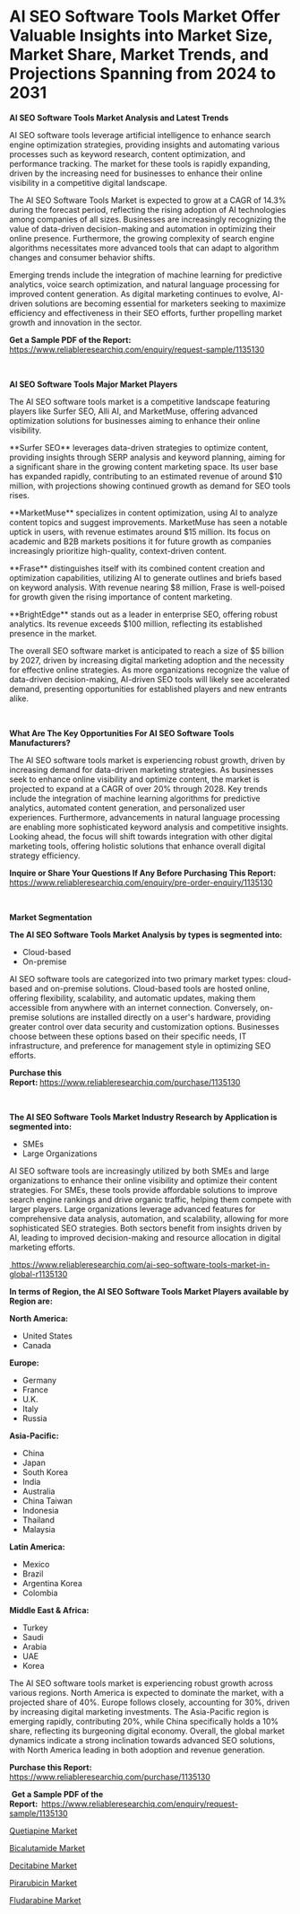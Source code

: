 <p><h1>AI SEO Software Tools Market Offer Valuable Insights into Market Size, Market Share, Market Trends, and Projections Spanning from 2024 to 2031</h1></p><p><strong>AI SEO Software Tools Market Analysis and Latest Trends</strong></p>
<p><p>AI SEO software tools leverage artificial intelligence to enhance search engine optimization strategies, providing insights and automating various processes such as keyword research, content optimization, and performance tracking. The market for these tools is rapidly expanding, driven by the increasing need for businesses to enhance their online visibility in a competitive digital landscape.</p><p>The AI SEO Software Tools Market is expected to grow at a CAGR of 14.3% during the forecast period, reflecting the rising adoption of AI technologies among companies of all sizes. Businesses are increasingly recognizing the value of data-driven decision-making and automation in optimizing their online presence. Furthermore, the growing complexity of search engine algorithms necessitates more advanced tools that can adapt to algorithm changes and consumer behavior shifts. </p><p>Emerging trends include the integration of machine learning for predictive analytics, voice search optimization, and natural language processing for improved content generation. As digital marketing continues to evolve, AI-driven solutions are becoming essential for marketers seeking to maximize efficiency and effectiveness in their SEO efforts, further propelling market growth and innovation in the sector.</p></p>
<p><strong>Get a Sample PDF of the Report:&nbsp;</strong> <a href="https://www.reliableresearchiq.com/enquiry/request-sample/1135130?utm_campaign=1834&utm_medium=2&utm_source=Github&utm_content=ia&utm_term=20122024&utm_id=ai-seo-software-tools">https://www.reliableresearchiq.com/enquiry/request-sample/1135130</a></p>
<p>&nbsp;</p>
<p><strong>AI SEO Software Tools Major Market Players</strong></p>
<p><p>The AI SEO software tools market is a competitive landscape featuring players like Surfer SEO, Alli AI, and MarketMuse, offering advanced optimization solutions for businesses aiming to enhance their online visibility. </p><p>**Surfer SEO** leverages data-driven strategies to optimize content, providing insights through SERP analysis and keyword planning, aiming for a significant share in the growing content marketing space. Its user base has expanded rapidly, contributing to an estimated revenue of around $10 million, with projections showing continued growth as demand for SEO tools rises.</p><p>**MarketMuse** specializes in content optimization, using AI to analyze content topics and suggest improvements. MarketMuse has seen a notable uptick in users, with revenue estimates around $15 million. Its focus on academic and B2B markets positions it for future growth as companies increasingly prioritize high-quality, context-driven content.</p><p>**Frase** distinguishes itself with its combined content creation and optimization capabilities, utilizing AI to generate outlines and briefs based on keyword analysis. With revenue nearing $8 million, Frase is well-poised for growth given the rising importance of content marketing.</p><p>**BrightEdge** stands out as a leader in enterprise SEO, offering robust analytics. Its revenue exceeds $100 million, reflecting its established presence in the market. </p><p>The overall SEO software market is anticipated to reach a size of $5 billion by 2027, driven by increasing digital marketing adoption and the necessity for effective online strategies. As more organizations recognize the value of data-driven decision-making, AI-driven SEO tools will likely see accelerated demand, presenting opportunities for established players and new entrants alike.</p></p>
<p>&nbsp;</p>
<p><strong>What Are The Key Opportunities For AI SEO Software Tools Manufacturers?</strong></p>
<p><p>The AI SEO software tools market is experiencing robust growth, driven by increasing demand for data-driven marketing strategies. As businesses seek to enhance online visibility and optimize content, the market is projected to expand at a CAGR of over 20% through 2028. Key trends include the integration of machine learning algorithms for predictive analytics, automated content generation, and personalized user experiences. Furthermore, advancements in natural language processing are enabling more sophisticated keyword analysis and competitive insights. Looking ahead, the focus will shift towards integration with other digital marketing tools, offering holistic solutions that enhance overall digital strategy efficiency.</p></p>
<p><strong>Inquire or Share Your Questions If Any Before Purchasing This Report:</strong> <a href="https://www.reliableresearchiq.com/enquiry/pre-order-enquiry/1135130?utm_campaign=1834&utm_medium=2&utm_source=Github&utm_content=ia&utm_term=20122024&utm_id=ai-seo-software-tools">https://www.reliableresearchiq.com/enquiry/pre-order-enquiry/1135130</a></p>
<p>&nbsp;</p>
<p><strong>Market Segmentation</strong></p>
<p><strong>The AI SEO Software Tools Market Analysis by types is segmented into:</strong></p>
<p><ul><li>Cloud-based</li><li>On-premise</li></ul></p>
<p><p>AI SEO software tools are categorized into two primary market types: cloud-based and on-premise solutions. Cloud-based tools are hosted online, offering flexibility, scalability, and automatic updates, making them accessible from anywhere with an internet connection. Conversely, on-premise solutions are installed directly on a user's hardware, providing greater control over data security and customization options. Businesses choose between these options based on their specific needs, IT infrastructure, and preference for management style in optimizing SEO efforts.</p></p>
<p><strong>Purchase this Report:&nbsp;</strong><a href="https://www.reliableresearchiq.com/purchase/1135130?utm_campaign=1834&utm_medium=2&utm_source=Github&utm_content=ia&utm_term=20122024&utm_id=ai-seo-software-tools">https://www.reliableresearchiq.com/purchase/1135130</a></p>
<p>&nbsp;</p>
<p><strong>The AI SEO Software Tools Market Industry Research by Application is segmented into:</strong></p>
<p><ul><li>SMEs</li><li>Large Organizations</li></ul></p>
<p><p>AI SEO software tools are increasingly utilized by both SMEs and large organizations to enhance their online visibility and optimize their content strategies. For SMEs, these tools provide affordable solutions to improve search engine rankings and drive organic traffic, helping them compete with larger players. Large organizations leverage advanced features for comprehensive data analysis, automation, and scalability, allowing for more sophisticated SEO strategies. Both sectors benefit from insights driven by AI, leading to improved decision-making and resource allocation in digital marketing efforts.</p></p>
<p><a href="https://www.reliableresearchiq.com/ai-seo-software-tools-market-in-global-r1135130?utm_campaign=1834&utm_medium=2&utm_source=Github&utm_content=ia&utm_term=20122024&utm_id=ai-seo-software-tools">&nbsp;https://www.reliableresearchiq.com/ai-seo-software-tools-market-in-global-r1135130</a></p>
<p><strong>In terms of Region, the AI SEO Software Tools Market Players available by Region are:</strong></p>
<p>
    <p> <strong> North America: </strong>
        <ul>
            <li>United States</li>
            <li>Canada</li>
        </ul>
        </p> 
    <p> <strong> Europe: </strong>
        <ul>
            <li>Germany</li>
            <li>France</li>
            <li>U.K.</li>
            <li>Italy</li>
            <li>Russia</li>
        </ul>
        </p> 
    <p> <strong> Asia-Pacific: </strong>
        <ul>
            <li>China</li>
            <li>Japan</li>
            <li>South Korea</li>
            <li>India</li>
            <li>Australia</li>
            <li>China Taiwan</li>
            <li>Indonesia</li>
            <li>Thailand</li>
            <li>Malaysia</li>
        </ul>
        </p> 
    <p> <strong> Latin America: </strong>
        <ul>
            <li>Mexico</li>
            <li>Brazil</li>
            <li>Argentina Korea</li>
            <li>Colombia</li>
        </ul>
        </p> 
    <p> <strong> Middle East & Africa: </strong>
        <ul>
            <li>Turkey</li>
            <li>Saudi</li>
            <li>Arabia</li>
            <li>UAE</li>
            <li>Korea</li>
        </ul>
    </p>
    </p>
<p><p>The AI SEO software tools market is experiencing robust growth across various regions. North America is expected to dominate the market, with a projected share of 40%. Europe follows closely, accounting for 30%, driven by increasing digital marketing investments. The Asia-Pacific region is emerging rapidly, contributing 20%, while China specifically holds a 10% share, reflecting its burgeoning digital economy. Overall, the global market dynamics indicate a strong inclination towards advanced SEO solutions, with North America leading in both adoption and revenue generation.</p></p>
<p><strong>Purchase this Report: </strong><a href="https://www.reliableresearchiq.com/purchase/1135130?utm_campaign=1834&utm_medium=2&utm_source=Github&utm_content=ia&utm_term=20122024&utm_id=ai-seo-software-tools">https://www.reliableresearchiq.com/purchase/1135130</a></p>
<p>&nbsp;<strong>Get a Sample PDF of the Report:&nbsp;&nbsp;</strong><a href="https://www.reliableresearchiq.com/enquiry/request-sample/1135130?utm_campaign=1834&utm_medium=2&utm_source=Github&utm_content=ia&utm_term=20122024&utm_id=ai-seo-software-tools">https://www.reliableresearchiq.com/enquiry/request-sample/1135130</a></p>
<p><strong></strong></p>
<p><p><a href="https://www.linkedin.com/pulse/thorough-analysis-global-regional-development-quetiapine-market-ppyuf?utm_campaign=1834&utm_medium=2&utm_source=Github&utm_content=ia&utm_term=20122024&utm_id=ai-seo-software-tools">Quetiapine Market</a></p><p><a href="https://www.linkedin.com/pulse/forecasted-growth-bicalutamide-market-analyzing-trends-h8yff?utm_campaign=1834&utm_medium=2&utm_source=Github&utm_content=ia&utm_term=20122024&utm_id=ai-seo-software-tools">Bicalutamide Market</a></p><p><a href="https://www.linkedin.com/pulse/decitabine-market-size-segmentation-trends-growth-analysis-jwcvf?utm_campaign=1834&utm_medium=2&utm_source=Github&utm_content=ia&utm_term=20122024&utm_id=ai-seo-software-tools">Decitabine Market</a></p><p><a href="https://www.linkedin.com/pulse/pirarubicin-ecosystem-mapping-innovation-value-chains-2024-2031-wt87e?utm_campaign=1834&utm_medium=2&utm_source=Github&utm_content=ia&utm_term=20122024&utm_id=ai-seo-software-tools">Pirarubicin Market</a></p><p><a href="https://www.linkedin.com/pulse/fludarabine-market-growth-study-provides-in-depth-insights-j3mqf?utm_campaign=1834&utm_medium=2&utm_source=Github&utm_content=ia&utm_term=20122024&utm_id=ai-seo-software-tools">Fludarabine Market</a></p></p>